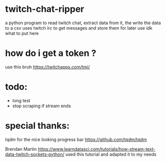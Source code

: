 # twitch-chat-ripper
a python program to read twitch chat, extract data from it, the write the data to a csv
uses twitch irc to get messages and store them for later use 
idk what to put here

# how do i get a token ? 
use this bruh
https://twitchapps.com/tmi/

# todo:
- long test
- stop scraping if stream ends


# special thanks:
tqdm for the nice looking progress bar
https://github.com/tqdm/tqdm

 Brendan Martin https://www.learndatasci.com/tutorials/how-stream-text-data-twitch-sockets-python/
 used this tutorial and adapted it to my needs